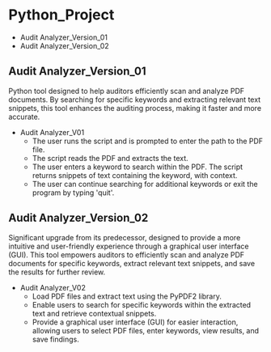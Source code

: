 # Python_Project
 - Audit Analyzer_Version_01
 -  Audit Analyzer_Version_02

 ## Audit Analyzer_Version_01
  Python tool designed to help auditors efficiently scan and analyze PDF documents. By searching for specific keywords and extracting relevant text snippets, this tool enhances the auditing process, making it faster and more accurate.

  -  Audit Analyzer_V01
     - The user runs the script and is prompted to enter the path to the PDF file.
     - The script reads the PDF and extracts the text.
     - The user enters a keyword to search within the PDF. The script returns snippets of text containing the keyword, with context.
     - The user can continue searching for additional keywords or exit the program by typing 'quit'.

 ## Audit Analyzer_Version_02
 Significant upgrade from its predecessor, designed to provide a more intuitive and user-friendly experience through a graphical user interface (GUI). This tool empowers auditors to efficiently scan and analyze PDF documents for specific keywords, extract relevant text snippets, and save the results for further review. 
 -  Audit Analyzer_V02
    -  Load PDF files and extract text using the PyPDF2 library.
    -  Enable users to search for specific keywords within the extracted text and retrieve contextual snippets.
    -  Provide a graphical user interface (GUI) for easier interaction, allowing users to select PDF files, enter keywords, view results, and save findings.

